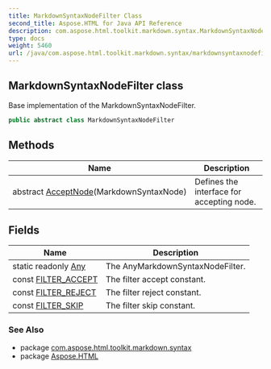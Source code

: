 ```yaml
---
title: MarkdownSyntaxNodeFilter Class
second_title: Aspose.HTML for Java API Reference
description: com.aspose.html.toolkit.markdown.syntax.MarkdownSyntaxNodeFilter class. Base implementation of the MarkdownSyntaxNodeFilter
type: docs
weight: 5460
url: /java/com.aspose.html.toolkit.markdown.syntax/markdownsyntaxnodefilter/
---
```

## MarkdownSyntaxNodeFilter class

Base implementation of the MarkdownSyntaxNodeFilter.

```java
public abstract class MarkdownSyntaxNodeFilter
```

## Methods

| Name | Description |
| --- | --- |
| abstract [AcceptNode](../../com.aspose.html.toolkit.markdown.syntax/markdownsyntaxnodefilter/acceptnode/)(MarkdownSyntaxNode) | Defines the interface for accepting node. |

## Fields

| Name | Description |
| --- | --- |
| static readonly [Any](../../com.aspose.html.toolkit.markdown.syntax/markdownsyntaxnodefilter/any/) | The AnyMarkdownSyntaxNodeFilter. |
| const [FILTER_ACCEPT](../../com.aspose.html.toolkit.markdown.syntax/markdownsyntaxnodefilter/filter_accept/) | The filter accept constant. |
| const [FILTER_REJECT](../../com.aspose.html.toolkit.markdown.syntax/markdownsyntaxnodefilter/filter_reject/) | The filter reject constant. |
| const [FILTER_SKIP](../../com.aspose.html.toolkit.markdown.syntax/markdownsyntaxnodefilter/filter_skip/) | The filter skip constant. |

### See Also

* package [com.aspose.html.toolkit.markdown.syntax](../../com.aspose.html.toolkit.markdown.syntax/)
* package [Aspose.HTML](../../)
